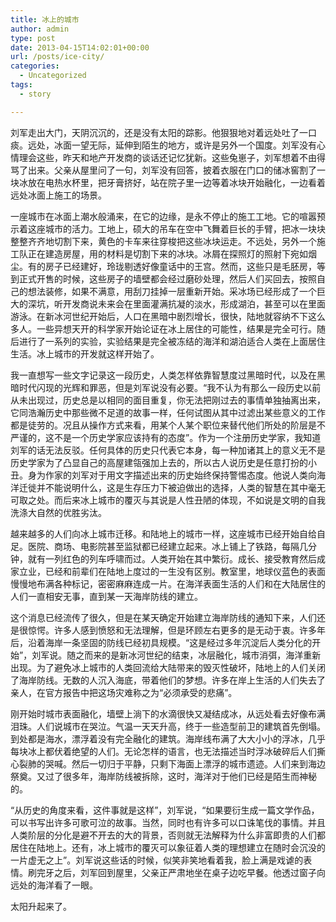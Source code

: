 ```yaml
---
title: 冰上的城市
author: admin
type: post
date: 2013-04-15T14:02:01+00:00
url: /posts/ice-city/
categories:
  - Uncategorized
tags:
  - story

---
```

刘军走出大门，天阴沉沉的，还是没有太阳的踪影。他狠狠地对着远处吐了一口痰。远处，冰面一望无际，延伸到陌生的地方，或许是另外一个国度。刘军没有心情理会这些，昨天和地产开发商的谈话还记忆犹新。这些兔崽子，刘军想着不由得骂了出来。父亲从屋里问了一句，刘军没有回答，披着衣服在门口的储冰窖割了一块冰放在电热水杯里，把牙膏挤好，站在院子里一边等着冰块开始融化，一边看着远处冰面上施工的场景。

一座城市在冰面上潮水般涌来，在它的边缘，是永不停止的施工工地。它的喧嚣预示着这座城市的活力。工地上，硕大的吊车在空中飞舞着巨长的手臂，把冰一块块整整齐齐地切割下来，黄色的卡车来往穿梭把这些冰块运走。不远处，另外一个施工队正在建造房屋，用的材料是切割下来的冰块。冰屑在探照灯的照射下宛如烟尘。有的房子已经建好，玲珑剔透好像童话中的王宫。然而，这些只是毛胚房，等到正式开售的时候，这些房子的墙壁都会经过磨砂处理，然后人们买回去，按照自己的想法装修，如果不满意，用刮刀挂掉一层重新开始。采冰场已经形成了一个巨大的深坑，听开发商说未来会在里面灌满抗凝的淡水，形成湖泊，甚至可以在里面游泳。在新冰河世纪开始后，人口在黑暗中剧烈增长，很快，陆地就容纳不下这么多人。一些异想天开的科学家开始论证在冰上居住的可能性，结果是完全可行。随后进行了一系列的实验，实验结果是完全被冻结的海洋和湖泊适合人类在上面居住生活。冰上城市的开发就这样开始了。

我一直想写一些文字记录这一段历史，人类怎样依靠智慧度过黑暗时代，以及在黑暗时代闪现的光辉和罪恶，但是刘军说没有必要。“我不认为有那么一段历史以前从未出现过，历史总是以相同的面目重复，你无法把刚过去的事情单独抽离出来，它同浩瀚历史中那些微不足道的故事一样，任何试图从其中过滤出某些意义的工作都是徒劳的。况且从操作方式来看，用某个人某个职位来替代他们所处的阶层是不严谨的，这不是一个历史学家应该持有的态度”。作为一个注册历史学家，我知道刘军的话无法反驳。任何具体的历史只代表它本身，每一种加诸其上的意义无不是历史学家为了凸显自己的高屋建瓴强加上去的，所以古人说历史是任意打扮的小丑。身为作家的刘军对于用文字描述出来的历史始终保持警惕态度。他说人类向海洋迁徙并不能说明什么，这是生存压力下被迫做出的选择，人类的智慧在其中毫无可取之处。而后来冰上城市的覆灭与其说是人性丑陋的体现，不如说是文明的自我洗涤大自然的优胜劣汰。

越来越多的人们向冰上城市迁移。和陆地上的城市一样，这座城市已经开始自给自足。医院、商场、电影院甚至监狱都已经建立起来。冰上铺上了铁路，每隔几分钟，就有一列红色的列车呼啸而过。人类开始在其中繁衍。成长、接受教育然后成家立业，已经和前辈们在陆地上度过的一生没有区别。教室里，地球仪蓝色的表面慢慢地布满各种标记，密密麻麻连成一片。在海洋表面生活的人们和在大陆居住的人们一直相安无事，直到某一天海岸防线的建立。

这个消息已经流传了很久，但是在某天确定开始建立海岸防线的通知下来，人们还是很惊愕。许多人感到愤怒和无法理解，但是环顾左右更多的是无动于衷。许多年后，沿着海岸一条坚固的防线已经初具规模。“这是经过多年沉淀后人类分化的开始”，刘军说。随之而来的是新冰河世纪的结束，冰层融化，城市消弭，海洋重新出现。为了避免冰上城市的人类回流给大陆带来的毁灭性破坏，陆地上的人们关闭了海岸防线。无数的人沉入海底，带着他们的梦想。许多在岸上生活的人们失去了亲人，在官方报告中把这场灾难称之为“必须承受的悲痛”。

刚开始时城市表面融化，墙壁上淌下的水滴很快又凝结成冰，从远处看去好像布满泪珠。人们说城市在哭泣。气温一天天升高，终于一些造型前卫的建筑首先倒塌。到处都是海水，漂浮着没有完全融化的建筑。海岸线布满了大大小小的浮冰，几乎每块冰上都伏着绝望的人们。无论怎样的语言，也无法描述当时浮冰破碎后人们撕心裂肺的哭喊。然后一切归于平静，只剩下海面上漂浮的城市遗迹。人们来到海边祭奠。又过了很多年，海岸防线被拆除，这时，海洋对于他们已经是陌生而神秘的。

“从历史的角度来看，这件事就是这样”，刘军说，“如果要衍生成一篇文学作品，可以书写出许多可歌可泣的故事。当然，同时也有许多可以口诛笔伐的事情。并且人类阶层的分化是避不开去的大的背景，否则就无法解释为什么非富即贵的人们都居住在陆地上。还有，冰上城市的覆灭可以象征着人类的理想建立在随时会沉没的一片虚无之上”。刘军说这些话的时候，似笑非笑地看着我，脸上满是戏谑的表情。刷完牙之后，刘军回到屋里，父亲正严肃地坐在桌子边吃早餐。他透过窗子向远处的海洋看了一眼。

太阳升起来了。